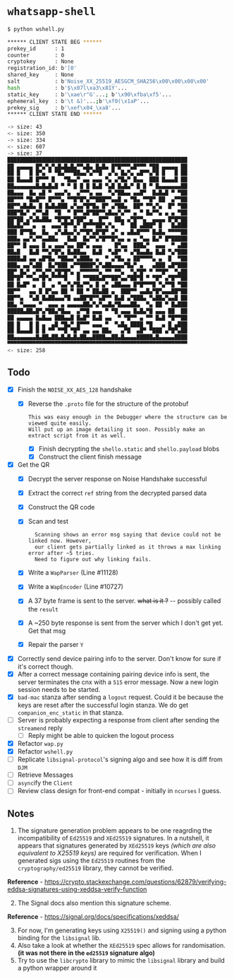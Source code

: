 # `whatsapp-shell`

```bash
$ python wshell.py

****** CLIENT STATE BEG ******					
prekey_id      : 1					
counter        : 0					
cryptokey      : None					
registration_id: b'[0'					
shared_key     : None					
salt           : b'Noise_XX_25519_AESGCM_SHA256\x00\x00\x00\x00'					
hash           : b'$\x07l\xa3\x81Y'...					
static_key     : b'\xae\r"G'...; b'\x90\xfba\xf5'...					
ephemeral_key  : b'\t &)'...;b'\xf0(\x1aP'...					
prekey_sig     : b'\xef\x04_\xa8'...					
****** CLIENT STATE END ******

-> size: 43
<- size: 350
-> size: 334
<- size: 607
-> size: 37
█████████████████████████████████████████████████████████
██ ▄▄▄▄▄ █▀▄▀▄▀▄█▄█▄█▄▀▀▄█▄ █▄█▄ █▀█▀▀▀▄█▀▀▀ ▀██ ▄▄▄▄▄ ██
██ █   █ █▀▄ ▀ ▀█▄▀▀▀██▄▄▀▄▀▀█  ▄▀▄ █▄▀▄ ▄█▀▀▄▀█ █   █ ██
██ █▄▄▄█ █▀▀▀ █   ▀█▄▄▀ ▄▄ ▄▄▄ ▀▄ ▄▀█▄▀ █▄▄  ███ █▄▄▄█ ██
██▄▄▄▄▄▄▄█▄█▄█▄█ ▀ ▀ █ █ █ █▄█ ▀▄█ █▄█▄▀ █ █ ▀ █▄▄▄▄▄▄▄██
██▄▄▄  █▄ ▄█ ▀ ▄▄▄▀▄  ▄▀▀▀▄ ▄▄  ▀▄▀██▄▄ ▄▄█▀  █▄█▄█ ▀ ▀██
██▀▀▀ ▀█▄█▀▀ █▀▀▀▄ ▀▀█▀█▀▄▀▀███▀▀▄▄█ ▄ ▀█▄ ▀▀█▀ ██  ▄▀▀██
██▀▀▄█▄█▄ █ █▄█▄███ ▄▀▄▄▀█▀█▄ █▀ ▄▀██▄  ██▀ ▀▀▄▀▄  █▀ ▀██
███▀█▄▀ ▄▀▀▄█  ▀█  ▀ █▀▀▄█▀██▀▀▄█▄▄▀▄▀▀ ▄ ▀ █▄▀▀▄ ▄ ▄ ▀██
██▀██ ▄▀▄█▄██▄ ▀█▀█▀▄▀██▀ ▄  █▀▀  ██▄ ▄▀█▀▀▄  ▄▄▄▄ █▀█▀██
██▄█▄▀▀ ▄  ▄  ▄▄▄▀█▀▀▄▀ █▀▀▀██▀▄▀▄  ▀  ██ ▄███▀ █   █▄███
███ █▀▀█▄  █▄  ▄▀▄█▄▄▀▄▀▀█▀▄█▀█▀ ▄▀ ▄ ▄█▄█▀▀▀ █▄█▄ ▀▀▀▀██
███▄ ▄▄▀▄▀▀▄▄██▄   █▄█  █▄▀▀▄▀█▀▀█▀▄▄ ▄ ▄ ▀▄▄ █▄▀ █▀█████
██▀▀ █ ▄▄▄ █ ▄ ▄▄▄▀▄▄ ██▀▄ ▄▄▄    █▀▄▄  ███▄▀  ▄▄▄  ▀ ▄██
██▄█   █▄█ ▀▀▄▀█▀▄ █▄██▄▄  █▄█  ▀▄█▀ ▀ ▄▀█▄▄█▄ █▄█ ▀▄▀███
████▄█ ▄▄ ▄█▀█▄ ▀██▄▄▀▄███▄ ▄  ▀ ▄▀█▄ ▄ ██▀▀▀▀▄ ▄  █  ▀██
███▄ ▄▄▀▄██  █▄▀███ ▄▀▀████▀▄▀▄██▄▄▄▄▀█▄▀ ▄   ▄███ ▄█▀███
██▀ █▄▀ ▄▀▀▄▀▀▄▀█▀█▀▄ ▄▀▀▀▀▀▀▄ ▀▀ ▀▀▄  ▀▄▀█▀ ▀ ▀▀█▀  ▀▄██
██▀█▀ ▀▀▄▄▀█▀▄▀▀▀▀█   █ ▀▀███▄█▀▀██▀▄▄▀██▀█ ▀ ▀█▀ ▄▀█▀▀██
██ █▄█▀ ▄  █  ▄ ▀▄▄▀▄▀█▄▀▀▄ █ ▄▀ ▄██▄▄▄ █▀█▀▀▀█ ▀▄▀▀█ ▀██
██▀▀   ▄▄ █ █▀▄▄ ██ ▀ ██ ▀ ██▄██ ▄  ███▀▀ ▄▄█▄▀█▀▄▄▄██▀██
██▀▀▄  ▀▄█ █▄██▄▄▄▀█ ▄▄██▀█▀▀▄█▀▀ █▄█ ▄▀███▄ ▀▄██▄▀▄▄█ ██
██▄ ▀▄▄▄▄ ▀  ▄▄▄ ▄ ▄▄▄▄▄██▄▀▄▀▄▄█▄▀█▄▄▄██▄  ▀▄ ██ ▀ █▄███
█████▄██▄█▀▄▀██▄▀█▄▄  ▄▀▀█ ▄▄▄ ▀ ▀█ ▄▄▄ █▄█▄▀█ ▄▄▄ ██  ██
██ ▄▄▄▄▄ █▄█▄▄ ███▄▄█ █▄█▀ █▄█ ▄▄  ▀ ▀█▀▀ ▄ ▀▀ █▄█ ▀█▀▀██
██ █   █ █ ▄  ▄█ ▀█▄▀ █▀▀▀ ▄▄▄ ▀  ▀▄█▄ ████ ▀█   ▄ █ ▄███
██ █▄▄▄█ █ █ ▀▀ ▀▀█ ▀█▀ ▄▄ ▄▄ ██▄   ▄▀█  ▄█▀ ▀███ ▄▀█▀▄██
██▄▄▄▄▄▄▄█▄██▄██▄█▄█▄█▄██▄▄████▄▄██▄█▄▄▄▄█████▄█▄▄▄▄▄████
▀▀▀▀▀▀▀▀▀▀▀▀▀▀▀▀▀▀▀▀▀▀▀▀▀▀▀▀▀▀▀▀▀▀▀▀▀▀▀▀▀▀▀▀▀▀▀▀▀▀▀▀▀▀▀▀▀
<- size: 258

```
## Todo
- [x] Finish the `NOISE_XX_AES_128` handshake
  - [x] Reverse the `.proto` file for the structure of the protobuf
  
        This was easy enough in the Debugger where the structure can be viewed quite easily.
        Will put up an image detailing it soon. Possibly make an extract script from it as well.
	- [x] Finish decrypting the `shello.static` and `shello.payload` blobs	
	- [x] Construct the client finish message
- [x] Get the QR
	- [x] Decrypt the server response on Noise Handshake successful
	- [x] Extract the correct `ref` string from the decrypted parsed data
	- [x] Construct the QR code
	- [x] Scan and test
  
            Scanning shows an error msg saying that device could not be linked now. However,
            our client gets partially linked as it throws a max linking error after ~5 tries.
            Need to figure out why linking fails.
	- [x] Write a `WapParser` (Line #11128)
	- [x] Write a `WapEncoder` (Line #10727)
	- [x] A 37 byte frame is sent to the server. ~~what is it ?~~ -- possibly called the `result`
	- [x] A ~250 byte response is sent from the server which I don't get yet. Get that msg
	- [x] Repair the parser `Y`
- [x] Correctly send device pairing info to the server. Don't know for sure if it's correct though.
- [x] After a correct message containing pairing device info is sent, the server terminates the cnx
with a `515` error message. Now a new login session needs to be started.
- [x] `bad-mac` stanza after sending a `logout` request. Could it be because the keys are reset after the 
successful login stanza. We do get `companion_enc_static` in that stanza.
- [ ] Server is probably expecting a response from client after sending the `streamend` reply
	- [ ] Reply might be able to quicken the logout process 
- [x] Refactor `wap.py`
- [x] Refactor `wshell.py`
- [ ] Replicate `libsignal-protocol`'s signing algo and see how it is diff from `DJM`
- [ ] Retrieve Messages
- [ ] `async`ify the `Client`
- [ ] Review class design for front-end compat - initially in `ncurses` I guess.

## Notes
1. The signature generation problem appears to be one reagrding the incompatibility of `Ed25519`
and `XEd25519` signatures. In a nutshell, it appears that signatures generated by `XEd25519` keys
*(which are also equivalent to X25519 keys)* are required for verification. When I generated sigs
using the `Ed25519` routines from the `cryptography/ed25519` library, they cannot be verified.

**Reference** - https://crypto.stackexchange.com/questions/62879/verifying-eddsa-signatures-using-xeddsa-verify-function

2. The Signal docs also mention this signature scheme.

**Reference** - https://signal.org/docs/specifications/xeddsa/

3. For now, I'm generating keys using `X25519()` and signing using a python binding for the `libsignal` lib.
4. Also take a look at whether the `XEd25519` spec allows for randomisation. **(it was not there in the `ed25519`
signature algo)**
5. Try to use the `libcrypto` library to mimic the `libsignal` library and build a python wrapper around it 
